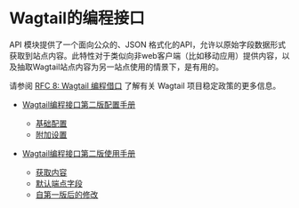 # Wagtail的编程接口

API 模块提供了一个面向公众的、JSON 格式化的API，允许以原始字段数据形式获取到站点内容。此特性对于类似向非web客户端（比如移动应用）提供内容，以及抽取Wagtail站点内容为另一站点使用的情景下，是有用的。

请参阅 [RFC 8: Wagtail 编程借口](https://github.com/wagtail/rfcs/blob/master/text/008-wagtail-api.md#12---stable-and-unstable-versions) 了解有关 Wagtail 项目稳定政策的更多信息。

+ [Wagtail编程接口第二版配置手册](v2/configuration.md)

    - [基础配置](v2/configuration.md#basic-configuration)
    - [附加设置](v2/configuration.md#addtional-settings)


+ [Wagtail编程接口第二版使用手册](v2/usage.md)

    - [获取内容](v2/usage.md#fetching-content)
    - [默认端点字段](v2/usage.md#default-endpoint-fields)
    - [自第一版后的修改](v2/usage.md#changes-since-v1)

